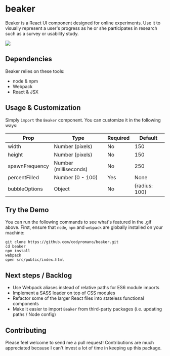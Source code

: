 # beaker  
Beaker is a React UI component designed for online experiments. Use it to visually represent a user's progress as he or she participates in research such as a survey or usability study.

![](https://media.giphy.com/media/3og0IEgKTLotGnYWY0/giphy.gif)

## Dependencies

Beaker relies on these tools:

- node & npm
- Webpack
- React & JSX

## Usage & Customization

Simply `import` the `Beaker` component. You can customize it in the following ways:

| Prop           | Type                  | Required | Default       |
|----------------|-----------------------|----------|---------------|
| width          | Number (pixels)       | No       | 150           |
| height         | Number (pixels)       | No       | 150           |
| spawnFrequency | Number (milliseconds) | No       | 250           |
| percentFilled  | Number (0 - 100)      | Yes      | None          |
| bubbleOptions  | Object                | No       | {radius: 100} |


## Try the Demo

You can run the following commands to see what's featured in the .gif above. First, ensure that `node`, `npm` and `webpack` are globally installed on your machine:
```
git clone https://github.com/codyromano/beaker.git
cd beaker
npm install
webpack
open src/public/index.html
```

## Next steps / Backlog

- Use Webpack aliases instead of relative paths for ES6 module imports
- Implement a SASS loader on top of CSS modules
- Refactor some of the larger React files into stateless functional components
- Make it easier to import `Beaker` from third-party packages (i.e. updating paths / Node config)

## Contributing

Please feel welcome to send me a pull request! Contributions are much appreciated because I can't invest a lot of time in keeping up this package.
